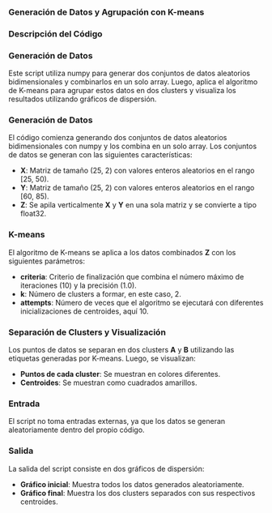 ### Generación de Datos y Agrupación con K-means
### Descripción del Código
### Generación de Datos
Este script utiliza numpy para generar dos conjuntos de datos aleatorios bidimensionales y combinarlos en un solo array. Luego, aplica el algoritmo de K-means para agrupar estos datos en dos clusters y visualiza los resultados utilizando gráficos de dispersión.

### Generación de Datos
El código comienza generando dos conjuntos de datos aleatorios bidimensionales con numpy y los combina en un solo array. Los conjuntos de datos se generan con las siguientes características:
- **X**: Matriz de tamaño (25, 2) con valores enteros aleatorios en el rango [25, 50).
- **Y**: Matriz de tamaño (25, 2) con valores enteros aleatorios en el rango [60, 85).
- **Z**: Se apila verticalmente **X** y **Y** en una sola matriz y se convierte a tipo float32.

### K-means
El algoritmo de K-means se aplica a los datos combinados **Z** con los siguientes parámetros:
- **criteria**: Criterio de finalización que combina el número máximo de iteraciones (10) y la precisión (1.0).
- **k**: Número de clusters a formar, en este caso, 2.
- **attempts**: Número de veces que el algoritmo se ejecutará con diferentes inicializaciones de centroides, aquí 10.

### Separación de Clusters y Visualización
Los puntos de datos se separan en dos clusters **A** y **B** utilizando las etiquetas generadas por K-means. Luego, se visualizan:
- **Puntos de cada cluster**: Se muestran en colores diferentes.
- **Centroides**: Se muestran como cuadrados amarillos.

### Entrada
El script no toma entradas externas, ya que los datos se generan aleatoriamente dentro del propio código.

### Salida
La salida del script consiste en dos gráficos de dispersión:
- **Gráfico inicial**: Muestra todos los datos generados aleatoriamente.
- **Gráfico final**: Muestra los dos clusters separados con sus respectivos centroides.